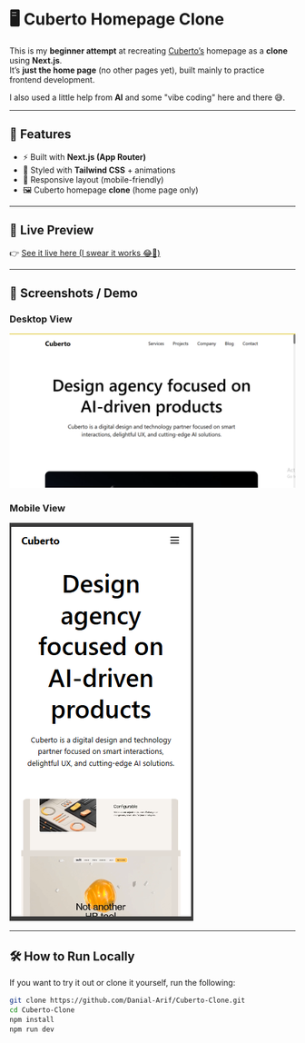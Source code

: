 
  # 🖥️ Cuberto Homepage Clone  

  This is my **beginner attempt** at recreating [Cuberto’s](https://cuberto.com/) homepage as a **clone** using **Next.js**.  
  It’s **just the home page** (no other pages yet), built mainly to practice frontend development.  

  I also used a little help from **AI** and some "vibe coding" here and there 😅.  

  ---

  ## 🚀 Features
  - ⚡ Built with **Next.js (App Router)**
  - 🎨 Styled with **Tailwind CSS** + animations
  - 📱 Responsive layout (mobile-friendly)
  - 🖼️ Cuberto homepage **clone** (home page only)

  ---

  ## 🔗 Live Preview  
  👉 [See it live here (I swear it works 😂🚀) ](https://cuberto-clone-by-danial.vercel.app/)  

  ---

  ## 📸 Screenshots / Demo  

  ### Desktop View  
  ![Desktop Screenshot](./screenshots/Screenshot%202025-09-13%20084925.png)  

  ### Mobile View  
  ![Mobile Screenshot](./screenshots/Screenshot%202025-09-13%20084620.png)  

  ---

  ## 🛠️ How to Run Locally

  If you want to try it out or clone it yourself, run the following:

  ```bash
  git clone https://github.com/Danial-Arif/Cuberto-Clone.git
  cd Cuberto-Clone
  npm install
  npm run dev
